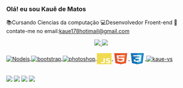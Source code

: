 ### Olá! eu sou Kauê de Matos

 📚Cursando Ciencias da computação
💻Desenvolvedor Froent-end
📩contate-me no email:kaue178hotimail@gmail.com
 
 
<div align="center">
  <a href="https://github.com/ikauematos">
   
<div align="center">
  <a href="https://github.com/ikauematos">
  <img height="170em" src="https://github-readme-stats.vercel.app/api?username=ikauematos&show_icons=true&theme=blue-green&include_all_commits=true&count_private=true"/>
  <img height="170em" src="https://github-readme-stats.vercel.app/api/top-langs/?username=ikauematos&layout=compact&langs_count=7&theme=blue-green"/>
</div>
 
  
</div>
<div style="display: inline_block"><br>

  <img align="center" alt="Nodejs" height="40" widht="40" src="https://cdn.jsdelivr.net/gh/devicons/devicon/icons/nodejs/nodejs-original.svg" />
 <img align="center" alt="bootstrap" height="40" widht="40" src="https://cdn.jsdelivr.net/gh/devicons/devicon/icons/bootstrap/bootstrap-original.svg" />
 <img align="center" alt="photoshop" height="30" widht="30" src="https://cdn.jsdelivr.net/gh/devicons/devicon/icons/photoshop/photoshop-plain.svg" />
  <img align="center" alt="kaue-Js" height="30" width="40" src="https://raw.githubusercontent.com/devicons/devicon/master/icons/javascript/javascript-plain.svg">
  <img align="center" alt="kaue-HTML" height="30" width="40" src="https://raw.githubusercontent.com/devicons/devicon/master/icons/html5/html5-original.svg">
  <img align="center" alt="kaue-CSS" height="30" width="40" src="https://raw.githubusercontent.com/devicons/devicon/master/icons/css3/css3-original.svg">
 <img align="center" alt="kaue-vs" height="30" width="40" src="https://cdn.jsdelivr.net/gh/devicons/devicon/icons/vscode/vscode-original.svg" />

     
</div>
  
  ##
 
<div> 
  <a href="https://instagram.com/kauematos2003" target="_blank"><img src="https://img.shields.io/badge/-Instagram-%23E4405F?style=for-the-badge&logo=instagram&logoColor=white" target="_blank"></a>
 <a href="https://discord.gg/Kauê Matos#7038" target="_blank"><img src="https://img.shields.io/badge/Discord-7289DA?style=for-the-badge&logo=discord&logoColor=white" target="_blank"></a> 
  <a href = "mailto:kaue178hotimail@gmail.com"><img src="https://img.shields.io/badge/-Gmail-%23333?style=for-the-badge&logo=gmail&logoColor=white" target="_blank"></a>
  <a href="https://www.linkedin.com/in/kau%C3%AA-matos-oliveira-a76410213" target="_blank"><img src="https://img.shields.io/badge/-LinkedIn-%230077B5?style=for-the-badge&logo=linkedin&logoColor=white" target="_blank"></a> 
 
 
</div>



